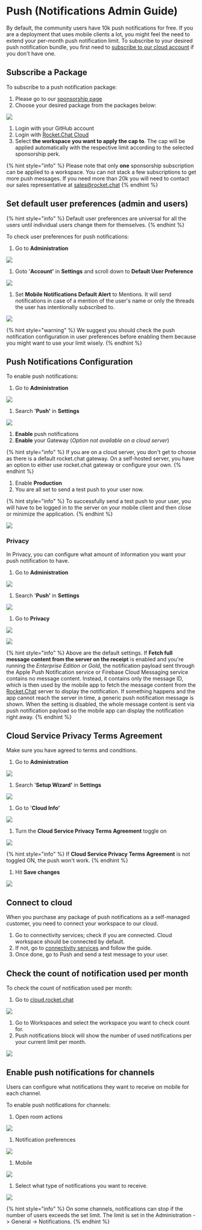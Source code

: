 # Push \(Notifications Admin Guide\)

By default, the community users have 10k push notifications for free. If you are a deployment that uses mobile clients a lot, you might feel the need to extend your per-month push notification limit. To subscribe to your desired push notification bundle, you first need to [subscribe to our cloud account](https://docs.rocket.chat/guides/administrator-guides/connectivity-services) if you don't have one.

## Subscribe a Package

To subscribe to a push notification package:

1. Please go to our [sponsorship page](https://sponsorship.rocket.chat/)
2. Choose your desired package from the packages below:

![](../../../.gitbook/assets/image%20%281%29.png)

1. Login with your GitHub account
2. Login with [Rocket.Chat Cloud](https://cloud.rocket.chat/)
3. Select **the workspace you want to apply the cap to**. The cap will be applied automatically with the respective limit according to the selected sponsorship perk.

{% hint style="info" %}
Please note that only **one** sponsorship subscription can be applied to a workspace. You can not stack a few subscriptions to get more push messages. If you need more than 20k you will need to contact our sales representative at [sales@rocket.chat](mailto:sales@rocket.chat)
{% endhint %}

## Set default user preferences \(admin and users\)

{% hint style="info" %}
Default user preferences are universal for all the users until individual users change them for themselves.
{% endhint %}

To check user preferences for push notifications:

1. Go to **Administration**

![](../../../.gitbook/assets/image%20%2830%29.png)

1. Goto '**Account'** in **Settings** and scroll down to **Default User Preference**

![](../../../.gitbook/assets/image%20%2821%29.png)

1. Set **Mobile Notifications Default Alert** to Mentions. It will send notifications in case of a mention of the user's name or only the threads the user has intentionally subscribed to. 

![](../../../.gitbook/assets/image%20%2841%29.png)

{% hint style="warning" %}
We suggest you should check the push notification configuration in user preferences before enabling them because you might want to use your limit wisely.
{% endhint %}

## Push Notifications Configuration

To enable push notifications:

1. Go to **Administration**

![](../../../.gitbook/assets/image%20%2830%29.png)

1. Search '**Push'** in **Settings**

![](../../../.gitbook/assets/image%20%28137%29.png)

1. **Enable** push notifications
2. **Enable** your Gateway \(_Option not available on a cloud server_\)

{% hint style="info" %}
If you are on a cloud server, you don't get to choose as there is a default rocket.chat gateway. On a self-hosted server, you have an option to either use rocket.chat gateway or configure your own.
{% endhint %}

1. Enable **Production**
2. You are all set to send a test push to your user now.

{% hint style="info" %}
To successfully send a test push to your user, you will have to be logged in to the server on your mobile client and then close or minimize the application.
{% endhint %}

![](../../../.gitbook/assets/image%20%2860%29.png)

### Privacy

In Privacy, you can configure what amount of information you want your push notification to have.

1. Go to **Administration**

![](../../../.gitbook/assets/image%20%2830%29.png)

1. Search '**Push'** in **Settings**

![](../../../.gitbook/assets/image%20%28137%29.png)

1. Go to **Privacy** 

![](../../../.gitbook/assets/image%20%28165%29.png)

![](../../../.gitbook/assets/image%20%2891%29.png)

{% hint style="info" %}
Above are the default settings. If **Fetch full message content from the server on the receipt** is enabled and you're running the _Enterprise Edition or Gold_, the notification payload sent through the Apple Push Notification service or Firebase Cloud Messaging service contains no message content. Instead, it contains only the message ID, which is then used by the mobile app to fetch the message content from the [Rocket.Chat](http://rocket.chat/) server to display the notification. If something happens and the app cannot reach the server in time, a generic push notification message is shown. When the setting is disabled, the whole message content is sent via push notification payload so the mobile app can display the notification right away.
{% endhint %}

## Cloud Service Privacy Terms Agreement

Make sure you have agreed to terms and conditions.

1. Go to **Administration**

![](../../../.gitbook/assets/image%20%2830%29.png)

1. Search '**Setup Wizard'** in **Settings**

![](../../../.gitbook/assets/image%20%28163%29.png)

1. Go to '**Cloud Info'** 

![](../../../.gitbook/assets/image%20%28162%29.png)

1. Turn the **Cloud Service Privacy Terms Agreement** toggle on

![](../../../.gitbook/assets/image%20%28160%29.png)

{% hint style="info" %}
If **Cloud Service Privacy Terms Agreement** is not toggled ON, the push won't work.
{% endhint %}

1. Hit **Save changes**

![](../../../.gitbook/assets/image%20%28156%29.png)

## Connect to cloud

When you purchase any package of push notifications as a self-managed customer, you need to connect your workspace to our cloud.

1. Go to connectivity services; check if you are connected. Cloud workspace should be connected by default. 
2. If not, go to [connectivity services](https://docs.rocket.chat/guides/administrator-guides/connectivity-services) and follow the guide. 
3. Once done, go to Push and send a test message to your user.

## Check the count of notification used per month

To check the count of notification used per month:

1. Go to [cloud.rocket.chat](http://cloud.rocket.chat/)  

![](../../../.gitbook/assets/image%20%28157%29.png)

1. Go to Workspaces and select the workspace you want to check count for.
2. Push notifications block will show the number of used notifications per your current limit per month.

![](../../../.gitbook/assets/image%20%28158%29.png)

## Enable push notifications for channels

Users can configure what notifications they want to receive on mobile for each channel.

To enable push notifications for channels:

1. Open room actions

![](../../../.gitbook/assets/image%20%28161%29.png)

1. Notification preferences

![](../../../.gitbook/assets/image%20%28166%29.png)

1. Mobile

![](../../../.gitbook/assets/image%20%28164%29.png)

1. Select what type of notifications you want to receive.

![](../../../.gitbook/assets/image%20%28159%29.png)

{% hint style="info" %}
On some channels, notifications can stop if the number of users exceeds the set limit. The limit is set in the Administration -&gt; General -&gt; Notifications.
{% endhint %}

